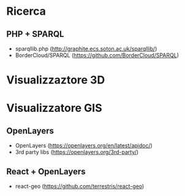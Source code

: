 # Ricerca

## PHP + SPARQL
- sparqllib.php (http://graphite.ecs.soton.ac.uk/sparqllib/)
- BorderCloud/SPARQL (https://github.com/BorderCloud/SPARQL)

# Visualizzaztore 3D

# Visualizzatore GIS

## OpenLayers
- OpenLayers (https://openlayers.org/en/latest/apidoc/)
- 3rd party libs (https://openlayers.org/3rd-party/)

## React + OpenLayers
- react-geo (https://github.com/terrestris/react-geo)
